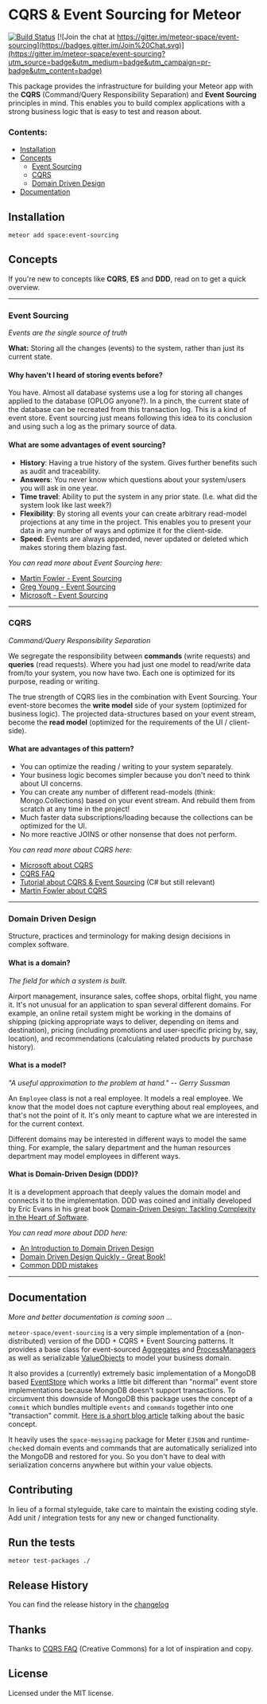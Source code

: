 # CQRS & Event Sourcing for Meteor

[![Build Status](https://travis-ci.org/meteor-space/event-sourcing.svg?branch=master)](https://travis-ci.org/meteor-space/event-sourcing)
[![Join the chat at https://gitter.im/meteor-space/event-sourcing](https://badges.gitter.im/Join%20Chat.svg)](https://gitter.im/meteor-space/event-sourcing?utm_source=badge&utm_medium=badge&utm_campaign=pr-badge&utm_content=badge)

This package provides the infrastructure for building your Meteor app
with the **CQRS** (Command/Query Responsibility Separation) and **Event Sourcing**
principles in mind. This enables you to build complex applications with a strong
business logic that is easy to test and reason about.

### Contents:
* [Installation](#installation)
* [Concepts](#concepts)
  * [Event Sourcing](#event-sourcing)
  * [CQRS](#cqrs)
  * [Domain Driven Design](#domain-driven-design)
* [Documentation](#documentation)

## Installation
`meteor add space:event-sourcing`

## Concepts

If you're new to concepts like **CQRS**, **ES** and **DDD**, read
on to get a quick overview.

-----------------------

### Event Sourcing
*Events are the single source of truth*

**What:** Storing all the changes (events) to the system, rather than just its
current state.

#### Why haven't I heard of storing events before?
You have. Almost all database systems use a log for storing all changes applied
to the database (OPLOG anyone?). In a pinch, the current state
of the database can be recreated from this transaction log. This is a kind of event
store. Event sourcing just means following this idea to its conclusion and using
such a log as the primary source of data.

#### What are some advantages of event sourcing?
* **History**: Having a true history of the system. Gives further benefits such
as audit and traceability.
* **Answers**: You never know which questions about your system/users you will
ask in one year.
* **Time travel**: Ability to put the system in any prior state. (I.e. what did
the system look like last week?)
* **Flexibility**: By storing all events your can create arbitrary read-model
projections at any time in the project. This enables you to present your data in
any number of ways and optimize it for the client-side.
* **Speed:** Events are always appended, never updated or deleted which makes
storing them blazing fast.

*You can read more about Event Sourcing here:*

* [Martin Fowler - Event Sourcing](http://www.martinfowler.com/eaaDev/EventSourcing.html)
* [Greg Young - Event Sourcing](http://docs.geteventstore.com/introduction/event-sourcing-basics/)
* [Microsoft - Event Sourcing](https://msdn.microsoft.com/en-us/library/dn589792.aspx)

-----------------------

### CQRS
*Command/Query Responsibility Separation*

We segregate the responsibility between **commands** (write requests) and **queries**
(read requests). Where you had just one model to read/write data from/to your system,
you now have two. Each one is optimized for its purpose, reading or writing.

The true strength of CQRS lies in the combination with Event Sourcing. Your event-store
becomes the **write model** side of your system (optimized for business logic).
The projected data-structures based on your event stream, become the **read model**
(optimized for the requirements of the UI / client-side).

#### What are advantages of this pattern?

* You can optimize the reading / writing to your system separately.
* Your business logic becomes simpler because you don't need to think about UI concerns.
* You can create any number of different read-models (think: Mongo.Collections)
based on your event stream. And rebuild them from scratch at any time in the project!
* Much faster data subscriptions/loading because the collections can be optimized
for the UI.
* No more reactive JOINS or other nonsense that does not perform.

*You can read more about CQRS here:*

* [Microsoft about CQRS](http://msdn.microsoft.com/en-us/library/dn568103.aspx)
* [CQRS FAQ](http://www.cqrs.nu/)
* [Tutorial about CQRS & Event Sourcing](http://cqrs.nu/tutorial/cs/01-design)
(C# but still relevant)
* [Martin Fowler about CQRS](http://martinfowler.com/bliki/CQRS.html)

-----------------------

### Domain Driven Design
Structure, practices and terminology for making design decisions in complex software.

#### What is a domain?
*The field for which a system is built.*

Airport management, insurance sales, coffee shops, orbital flight, you name it.
It's not unusual for an application to span several different domains. For example,
an online retail system might be working in the domains of shipping (picking
appropriate ways to deliver, depending on items and destination), pricing
(including promotions and user-specific pricing by, say, location), and
recommendations (calculating related products by purchase history).

#### What is a model?
*"A useful approximation to the problem at hand." -- Gerry Sussman*

An `Employee` class is not a real employee. It models a real employee. We know
that the model does not capture everything about real employees, and that's not
the point of it. It's only meant to capture what we are interested in for the
current context.

Different domains may be interested in different ways to model the same thing.
For example, the salary department and the human resources department may model
employees in different ways.

#### What is Domain-Driven Design (DDD)?
It is a development approach that deeply values the domain model and connects
it to the implementation. DDD was coined and initially developed by Eric Evans
in his great book [Domain-Driven Design: Tackling Complexity in the Heart of Software](http://www.amazon.com/Domain-Driven-Design-Tackling-Complexity-Software/dp/0321125215).

*You can read more about DDD here:*

* [An Introduction to Domain Driven Design](http://www.methodsandtools.com/archive/archive.php?id=97)
* [Domain Driven Design Quickly - Great Book!](http://www.infoq.com/minibooks/domain-driven-design-quickly)
* [Common DDD mistakes](http://www.infoq.com/news/2015/07/ddd-mistakes)

-----------------------

## Documentation

*More and better documentation is coming soon …*

`meteor-space/event-sourcing` is a very simple implementation of a (non-distributed) version of the DDD + CQRS + Event Sourcing patterns. It provides a base class for event-sourced [Aggregates](http://martinfowler.com/bliki/DDD_Aggregate.html) and [ProcessManagers](https://msdn.microsoft.com/en-us/library/jj591569.aspx) as well as serializable [ValueObjects](http://martinfowler.com/bliki/ValueObject.html) to model your business domain.

It also provides a (currently) extremely basic implementation of a MongoDB based [EventStore](https://msdn.microsoft.com/en-us/library/jj591559.aspx) which works
a little bit different than "normal" event store implementations because MongoDB
doesn't support transactions. To circumvent this downside of MongoDB this package
uses the concept of a `commit` which bundles multiple `events` and `commands`
together into one "transaction" commit. [Here is a short blog article](http://blingcode.blogspot.co.at/2010/12/cqrs-building-transactional-event-store.html) talking about the basic concept.

It heavily uses the `space-messaging` package for Meter `EJSON` and
runtime-`check`ed domain events and commands that are automatically serialized
into the MongoDB and restored for you. So you don't have to deal with
serialization concerns anywhere but within your value objects.

## Contributing
In lieu of a formal styleguide, take care to maintain the existing coding style.
Add unit / integration tests for any new or changed functionality.

## Run the tests
`meteor test-packages ./`

## Release History
You can find the release history in the [changelog](https://github.com/meteor-space/event-sourcing/blob/master/CHANGELOG.md)

## Thanks
Thanks to [CQRS FAQ](http://cqrs.nu/Faq/) (Creative Commons) for a lot of
inspiration and copy.

## License
Licensed under the MIT license.
